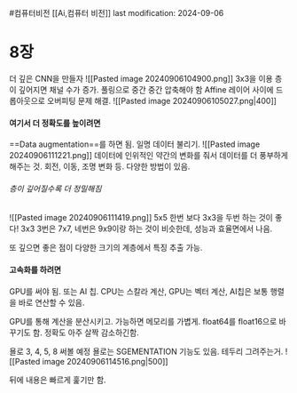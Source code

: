 #컴퓨터비전 
[[Ai,컴퓨터 비전]]
last modification: 2024-09-06

# 8장
더 깊은 CNN을 만들자
![[Pasted image 20240906104900.png]]
3x3을 이용
층이 깊어지면 채널 수가 증가.
풀링으로 중간 중간 압축해야 함
Affine 레이어 사이에 드롭아웃으로 오버피팅 문제 해결.
![[Pasted image 20240906105027.png|400]]

#### 여기서 더 정확도를 높이려면
==Data augmentation==를 하면 됨. 일명 데이터 불리기. 
![[Pasted image 20240906111221.png]]
데이터에 인위적인 약간의 변화를 줘서 데이터를 더 풍부하게 해주는 것.
회전, 이동, 조명 변화 등. 다양한 방법이 있음.

###### 층이 깊어질수록 더 정밀해짐
![[Pasted image 20240906111419.png]]
5x5 한번 보다 3x3을 두번 하는 것이 좋다!
3x3 3번은 7x7, 네번은 9x9이랑 하는 것이 비슷한데, 성능과 효율면에서 나음.

또 깊으면 좋은 점이 다양한 크기의 계층에서 특징 추출 가능.

#### 고속화를 하려면
GPU를 써야 됨. 또는 AI 칩.
CPU는 스칼라 계산, GPU는 벡터 계산, AI칩은 보통 행렬을 바로 연산할 수 있음.

GPU를 통해 계산을 분산시키고.
가능하면 메모리를 가볍게. float64를 float16으로 바꾸기도 함. 정확도 아주 살짝 감소하긴함.

욜로 3, 4, 5, 8 써볼 예정
욜로는 SGEMENTATION 기능도 있음. 테두리 그려주는거.
![[Pasted image 20240906114516.png|500]]

뒤에 내용은 빠르게 훑기만 함.

